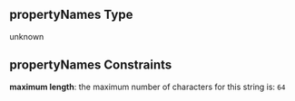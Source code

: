 ## propertyNames Type

unknown

## propertyNames Constraints

**maximum length**: the maximum number of characters for this string is: `64`
